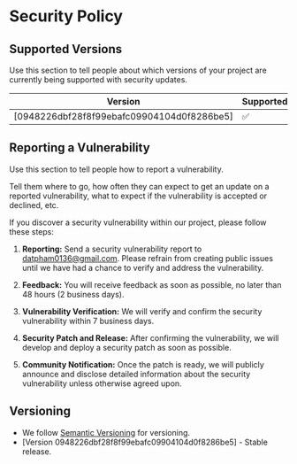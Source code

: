 # Security Policy

## Supported Versions

Use this section to tell people about which versions of your project are
currently being supported with security updates.

| Version | Supported          |
| ------- | ------------------ |
| [0948226dbf28f8f99ebafc09904104d0f8286be5] | :white_check_mark: |

## Reporting a Vulnerability

Use this section to tell people how to report a vulnerability.

Tell them where to go, how often they can expect to get an update on a
reported vulnerability, what to expect if the vulnerability is accepted or
declined, etc.

If you discover a security vulnerability within our project, please follow these steps:

1. **Reporting:** Send a security vulnerability report to [datpham0136@gmail.com](mailto:datpham0136@gmail.com.com). Please refrain from creating public issues until we have had a chance to verify and address the vulnerability.

2. **Feedback:** You will receive feedback as soon as possible, no later than 48 hours (2 business days).

3. **Vulnerability Verification:** We will verify and confirm the security vulnerability within 7 business days.

4. **Security Patch and Release:** After confirming the vulnerability, we will develop and deploy a security patch as soon as possible.

5. **Community Notification:** Once the patch is ready, we will publicly announce and disclose detailed information about the security vulnerability unless otherwise agreed upon.

## Versioning

- We follow [Semantic Versioning]([https://semver.org/](https://github.com/PhamTienDat42/btl-react/tree/0948226dbf28f8f99ebafc09904104d0f8286be5)https://github.com/PhamTienDat42/btl-react/tree/0948226dbf28f8f99ebafc09904104d0f8286be5) for versioning.
- [Version 0948226dbf28f8f99ebafc09904104d0f8286be5] - Stable release.

